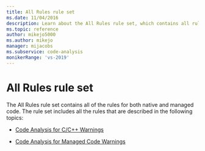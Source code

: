 ```yaml
---
title: All Rules rule set
ms.date: 11/04/2016
description: Learn about the All Rules rule set, which contains all rules for native and managed code in Visual Studio. View resources that describe rules in this set.
ms.topic: reference
author: mikejo5000
ms.author: mikejo
manager: mijacobs
ms.subservice: code-analysis
monikerRange: 'vs-2019'
---
```


# All Rules rule set

The All Rules rule set contains all of the rules for both native and managed code. The rule set includes all the rules that are described in the following topics:

- [Code Analysis for C/C++ Warnings](/cpp/code-quality/code-analysis-for-c-cpp-warnings)

- [Code Analysis for Managed Code Warnings](/dotnet/fundamentals/code-analysis/quality-rules/index)
